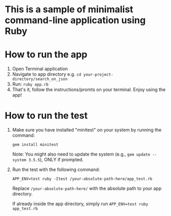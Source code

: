# This is a sample of minimalist command-line application using Ruby

# How to run the app

  1. Open Terminal application
  2. Navigate to app directory e.g. `cd your-project-directory/search_on_json`
  3. Run: `ruby app.rb`
  4. That's it, follow the instructions/promts on your terminal. Enjoy using the app!


# How to run the test

1. Make sure you have installed "minitest" on your system by running the command:
    ```
    gem install minitest
    ```
   Note: You might also need to update the system (e.g., `gem update --system 3.5.5`), ONLY if prompted.

2. Run the test with the following command:
    ```
    APP_ENV=test ruby -Itest /your-absolute-path-here/app_test.rb
    ```
   Replace `/your-absolute-path-here/` with the absolute path to your app directory.

   If already inside the app directory, simply run `APP_ENV=test ruby app_test.rb`


